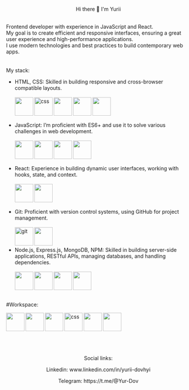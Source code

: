 <p align="center">Hi there 👋 I'm Yurii</p>
</br>
Frontend developer with experience in JavaScript and React.</br>
My goal is to create efficient and responsive interfaces, ensuring a great user experience and high-performance applications.</br>
I use modern technologies and best practices to build contemporary web apps.
</br>
</br>
</br>
My stack:
<ul>
  <li>HTML, CSS: Skilled in building responsive and cross-browser compatible layouts.
  </br>
  </br>
    <div>
      <img src="https://cdn.jsdelivr.net/gh/devicons/devicon@latest/icons/html5/html5-original-wordmark.svg" align="left" width="50" height="50"/>
      <img src="https://cdn.jsdelivr.net/gh/devicons/devicon@latest/icons/css3/css3-original.svg" alt="css" align="left" width="50" height="50"/>
      <img src="https://cdn.jsdelivr.net/gh/devicons/devicon@latest/icons/sass/sass-original.svg" width="50" align="left" height="50"/>
      <img src="https://cdn.jsdelivr.net/gh/devicons/devicon@latest/icons/less/less-plain-wordmark.svg" align="left" width="50" height="50"/>
      <img src="https://cdn.jsdelivr.net/gh/devicons/devicon@latest/icons/handlebars/handlebars-original-wordmark.svg"  width="50" height="50"/>
    </div>
  </br>
  </li>
  
  <li>JavaScript: I’m proficient with ES6+ and use it to solve various challenges in web development.
  </br>
  </br>
    <div>
      <img src="https://cdn.jsdelivr.net/gh/devicons/devicon@latest/icons/javascript/javascript-original.svg"align="left" width="50" height="50"/>
      <img src="https://cdn.jsdelivr.net/gh/devicons/devicon@latest/icons/typescript/typescript-original.svg"align="left" width="50" height="50"/>
      <img src="https://cdn.jsdelivr.net/gh/devicons/devicon@latest/icons/json/json-original.svg" width="50" height="50"/>
      <img src="https://cdn.jsdelivr.net/gh/devicons/devicon@latest/icons/xml/xml-original.svg"align="left" width="50" height="50"/>
    </div>
    </br>
  </li>
  
  <li>React: Experience in building dynamic user interfaces, working with hooks, state, and context.
  </br>
  </br>
    <div>
      <img src="https://cdn.jsdelivr.net/gh/devicons/devicon@latest/icons/react/react-original.svg" align="left" width="50" height="50"/>  
      <img src="https://cdn.jsdelivr.net/gh/devicons/devicon@latest/icons/redux/redux-original.svg" width="50" height="50"/>
    </div>
    </br>
  </li>
  
  <li>Git: Proficient with version control systems, using GitHub for project management.
  </br>
  </br>
    <img src="https://cdn.jsdelivr.net/gh/devicons/devicon@latest/icons/github/github-original-wordmark.svg" width="50" height="50"/>
    <img src="https://cdn.jsdelivr.net/gh/devicons/devicon@latest/icons/git/git-original-wordmark.svg" align="left" alt="git" width="50" height="50"/>
  </br>
  </li>
  <li>Node.js, Express.js, MongoDB, NPM: Skilled in building server-side applications, RESTful APIs, managing databases, and handling dependencies.
    </br>
    </br>
      <div>
        <img src="https://cdn.jsdelivr.net/gh/devicons/devicon@latest/icons/nodejs/nodejs-original-wordmark.svg" align="left" width="50" height="50"/>
        <img src="https://cdn.jsdelivr.net/gh/devicons/devicon@latest/icons/express/express-original-wordmark.svg" align="left" width="50" height="50"/>
        <img src="https://cdn.jsdelivr.net/gh/devicons/devicon@latest/icons/mongodb/mongodb-original-wordmark.svg"  width="50" height="50"/>
        <img src="https://cdn.jsdelivr.net/gh/devicons/devicon@latest/icons/npm/npm-original-wordmark.svg" align="left" width="50" height="50"/>
      </div>
    </br>
  </li>
</ul>


#Workspace:
  
<div>
  <img src="https://cdn.jsdelivr.net/gh/devicons/devicon@latest/icons/babel/babel-original.svg" align="left" width="50" height="50"/>
  <img src="https://cdn.jsdelivr.net/gh/devicons/devicon@latest/icons/webpack/webpack-original.svg" align="left" width="50" height="50"/>
</div>

<div>  
  <img src="https://cdn.jsdelivr.net/gh/devicons/devicon@latest/icons/vscode/vscode-original.svg" align="left" width="50" height="50"/>
  <img src="https://cdn.jsdelivr.net/gh/devicons/devicon@latest/icons/figma/figma-original.svg" align="left" alt="css" width="50" height="50"/>
  <img src="https://cdn.jsdelivr.net/gh/devicons/devicon@latest/icons/slack/slack-original.svg" align="left" width="50" height="50" />
  <img src="https://cdn.jsdelivr.net/gh/devicons/devicon@latest/icons/trello/trello-original.svg" width="50" height="50"/>
</div></br></br></br>


<p align="center"> Social links:</p>
<p align="center">Linkedin:   www.linkedin.com/in/yurii-dovhyi</p>
<p align="center">Telegram: https://t.me/@Yur-Dov</p>
<!--
<div>
  <img src="https://cdn.jsdelivr.net/gh/devicons/devicon@latest/icons/nextjs/nextjs-original-wordmark.svg" align="left" width="50" height="50"/>
  <img src="https://cdn.jsdelivr.net/gh/devicons/devicon@latest/icons/vuejs/vuejs-original-wordmark.svg" align="left" width="50" height="50"/>
  <img src="https://cdn.jsdelivr.net/gh/devicons/devicon@latest/icons/angularjs/angularjs-original.svg" width="50" height="50"/>
</div>
**yur-dov/yur-dov** is a ✨ _special_ ✨ repository because its `README.md` (this file) appears on your GitHub profile.

Here are some ideas to get you started:

- 🔭 I’m currently working on ...
- 🌱 I’m currently learning ...
- 👯 I’m looking to collaborate on ...
- 🤔 I’m looking for help with  ...
- 💬 Ask me about ...
- 📫 How to reach me: ...
- 😄 Pronouns: ...
- ⚡ Fun fact: ...
-->

